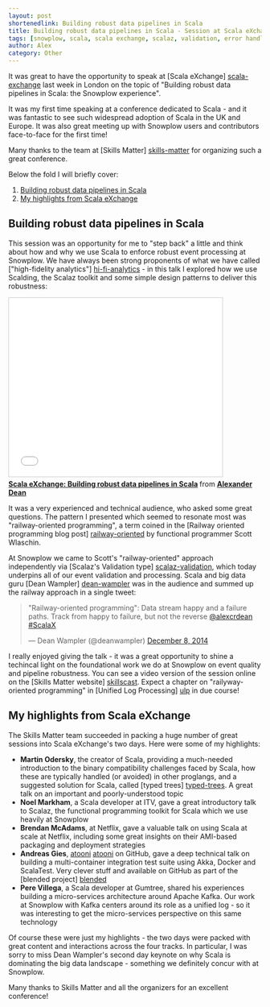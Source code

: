 ```yaml
---
layout: post
shortenedlink: Building robust data pipelines in Scala
title: Building robust data pipelines in Scala - Session at Scala eXchange, December 2014 
tags: [snowplow, scala, scala exchange, scalaz, validation, error handling]
author: Alex
category: Other
---
```


It was great to have the opportunity to speak at [Scala eXchange] [scala-exchange] last week in London on the topic of "Building robust data pipelines in Scala: the Snowplow experience".

It was my first time speaking at a conference dedicated to Scala - and it was fantastic to see such widespread adoption of Scala in the UK and Europe. It was also great meeting up with Snowplow users and contributors face-to-face for the first time!

Many thanks to the team at [Skills Matter] [skills-matter] for organizing such a great conference.

Below the fold I will briefly cover:

1. [Building robust data pipelines in Scala](/blog/2014/12/17/scala-exchange-building-robust-data-pipelines-in-scala/#my-talk)
2. [My highlights from Scala eXchange](/blog/2014/12/17/scala-exchange-building-robust-data-pipelines-in-scala/#highlights)

<!--more-->

<h2><a name="my-talk">Building robust data pipelines in Scala</a></h2>

This session was an opportunity for me to "step back" a little and think about how and why we use Scala to enforce robust event processing at Snowplow. We have always been strong proponents of what we have called ["high-fidelity analytics"] [hi-fi-analytics] - in this talk I explored how we use Scalding, the Scalaz toolkit and some simple design patterns to deliver this robustness:

<iframe src="//www.slideshare.net/slideshow/embed_code/42792956" width="425" height="355" frameborder="0" marginwidth="0" marginheight="0" scrolling="no" style="border:1px solid #CCC; border-width:1px; margin-bottom:5px; max-width: 100%;" allowfullscreen> </iframe> <div style="margin-bottom:5px"> <strong> <a href="//www.slideshare.net/alexanderdean/building-robust-data-pipelines-in-scala" title="Scala eXchange: Building robust data pipelines in Scala" target="_blank">Scala eXchange: Building robust data pipelines in Scala</a> </strong> from <strong><a href="//www.slideshare.net/alexanderdean" target="_blank">Alexander Dean</a></strong> </div>

It was a very experienced and technical audience, who asked some great questions. The pattern I presented which seemed to resonate most was "railway-oriented programming", a term coined in the [Railway oriented programming blog post] [railway-oriented] by functional programmer Scott Wlaschin.

At Snowplow we came to Scott's "railway-oriented" approach independently via [Scalaz's Validation type] [scalaz-validation], which today underpins all of our event validation and processing. Scala and big data guru [Dean Wampler] [dean-wampler] was in the audience and summed up the railway approach in a single tweet:

<blockquote class="twitter-tweet" lang="en"><p>&quot;Railway-oriented programming&quot;: Data stream happy and a failure paths. Track from happy to failure, but not the reverse <a href="https://twitter.com/alexcrdean">@alexcrdean</a> <a href="https://twitter.com/hashtag/ScalaX?src=hash">#ScalaX</a></p>&mdash; Dean Wampler (@deanwampler) <a href="https://twitter.com/deanwampler/status/541901027214393344">December 8, 2014</a></blockquote>
<script async src="//platform.twitter.com/widgets.js" charset="utf-8"></script>

I really enjoyed giving the talk - it was a great opportunity to shine a techincal light on the foundational work we do at Snowplow on event quality and pipeline robustness. You can see a video version of the session online on the [Skills Matter website] [skillscast]. Expect a chapter on "railyway-oriented programming" in [Unified Log Processing] [ulp] in due course!

<h2><a name="highlights">My highlights from Scala eXchange</a></h2>

The Skills Matter team succeeded in packing a huge number of great sessions into Scala eXchange's two days. Here were some of my highlights:

* **Martin Odersky**, the creator of Scala, providing a much-needed introduction to the binary compatibility challenges faced by Scala, how these are typically handled (or avoided) in other proglangs, and a suggested solution for Scala, called [typed trees] [typed-trees]. A great talk on an important and poorly-understood topic
* **Noel Markham**, a Scala developer at ITV, gave a great introductory talk to Scalaz, the functional programming toolkit for Scala which we use heavily at Snowplow
* **Brendan McAdams**, at Netflix, gave a valuable talk on using Scala at scale at Netflix, including some great insights on their AMI-based packaging and deployment strategies
* **Andreas Gies**, [atooni] [atooni] on GitHub, gave a deep technical talk on building a multi-container integration test suite using Akka, Docker and ScalaTest. Very clever stuff and available on GitHub as part of the [blended project] [blended]
* **Pere Villega**, a Scala developer at Gumtree, shared his experiences building a micro-services architecture around Apache Kafka. Our work at Snowplow with Kafka centers around its role as a unified log - so it was interesting to get the micro-services perspective on this same technology

Of course these were just my highlights - the two days were packed with great content and interactions across the four tracks. In particular, I was sorry to miss Dean Wampler's second day keynote on why Scala is dominating the big data landscape - something we definitely concur with at Snowplow.

Many thanks to Skills Matter and all the organizers for an excellent conference!

[scala-exchange]: https://skillsmatter.com/conferences/1948-scala-exchange-2014
[skills-matter]: https://skillsmatter.com/
[skillscast]: https://skillsmatter.com/skillscasts/6001-building-robust-data-pipelines-in-scala

[typed-trees]: https://groups.google.com/forum/#!topic/scala-internals/hshvEUF3JUk
[hi-fi-analytics]: /blog/2013/04/10/snowplow-event-validation
[railway-oriented]: http://fsharpforfunandprofit.com/posts/recipe-part2/
[scalaz-validation]: http://eed3si9n.com/learning-scalaz/Validation.html

[dean-wampler]: http://deanwampler.com/
[atooni]: https://github.com/atooni
[ulp]: http://www.manning.com/dean/
[blended]: https://github.com/woq-blended/blended
